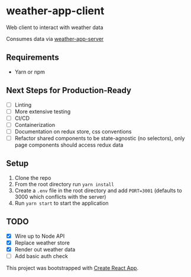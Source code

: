 # weather-app-client
Web client to interact with weather data

Consumes data via [weather-app-server](https://github.com/thomkrillis/weather-app-server)

## Requirements
- Yarn or npm

## Next Steps for Production-Ready
- [ ] Linting
- [ ] More extensive testing
- [ ] CI/CD
- [ ] Containerization
- [ ] Documentation on redux store, css conventions
- [ ] Refactor shared components to be state-agnostic (no selectors), only page components should access redux data

## Setup
1. Clone the repo
1. From the root directory run `yarn install`
1. Create a `.env` file in the root directory and add `PORT=3001` (defaults to 3000 which conflicts with the server)
1. Run `yarn start` to start the application

## TODO
- [x] Wire up to Node API
- [x] Replace weather store
- [x] Render out weather data
- [ ] Add basic auth check

This project was bootstrapped with [Create React App](https://github.com/facebook/create-react-app).
